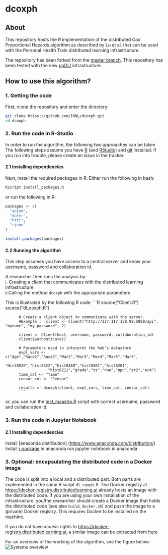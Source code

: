 # dcoxph
## About
This repository hosts the R implementation of the distributed Cox Proportional Hazards algorithm as described by Lu et al. that can be used with the Personal Health Train distributed learning infrastructure.

The repository has been forked from the [master branch](https://github.com/IKNL/d_coxph). This repository has been tested with the new [ppDLI](https://github.com/IKNL/ppDLI) infrastructure. 

## How to use this algorithm?
### 1. Getting the code 
First, clone the repository and enter the directory: 
```bash
git clone https://github.com/IKNL/dcoxph.git
cd dcoxph
```
### 2. Run the code in R-Studio 
 In order to run the algorithm, the following two approaches can be taken
The following steps assume you have [R](https://www.r-project.org) (and [RStudio](https://www.rstudio.com)) and [git](https://git-scm.com/downloads) installed. If you run into trouble, please create an issue in the tracker.

#### 2.1 Installing dependencies
Next, install the required packages in R. Either run the following in bash:
```bash
RScript install_packages.R
```
or run the following in R:
```R
packages <- c(
  "abind",
  "dplyr",
  "httr",
  "rjson"
)

install.packages(packages)
```
#### 2.2 Running the algorithm
This step assumes you have access to a central server and know your username, password and collaboration id. 

A researcher then runs the analysis by: \
  i. Creating a client that communicates with the distributed learning infrastructure \
  ii.Calling the method `dcoxph` with the appropriate parameters
    
   This is illustrated by the following R code:
          ```R
          source("Client.R")
          source("dl_coxph.R")

          # Create a client object to communicate with the server.
          #Example :  client <- Client("http://137.117.138.98:5000/api", "myname", "my_password", 2)

          client <- Client(host, username, password, collaboration_id)   
          client$authenticate()

          # Parameters used to interpret the hub's datastore
          expl_vars <- c("Age","Race2","Race3","Mar2","Mar3","Mar4","Mar5","Mar9",
                       "Hist8520","hist8522","hist8480","hist8501","hist8201",
                       "hist8211","grade","ts","nne","npn","er2","er4")
          time_col <- "Time"
          censor_col <- "Censor"

          results <- dcoxph(client, expl_vars, time_col, censor_col)
          ```
or, you can run the [test_maastro.R](https://github.com/AnanyaCN/d_coxph/blob/master/test_maastro.R) script with correct username, password and collaboration id. 
          
### 3. Run the code in Jupyter Notebook
#### 2.1 Installing dependencies
Install [anaconda distribution] (https://www.anaconda.com/distribution/) \
Install [r package](https://docs.anaconda.com/anaconda/user-guide/tasks/using-r-language/) in anaconda 
run jupyter notebook in anaconda

### 3. Optional: encapsulating the distributed code in a Docker image
The code is split into a local and a distributed part. Both parts are implemented in the same R script `dl_coxph.R`. The Docker registry at https://docker-registry.distributedlearning.ai already hosts an image with the distributed code. If you are using your own installation of the infrastructure, you/the researcher should create a Docker image that holds the distributed code (see also `build_docker.sh`) and push the image to a (private) Docker registry. This requires Docker to be installed on the machine.

If you do not have access rights to https://docker-registry.distributedlearning.ai, a similar image can be extracted from [here](https://cloud.docker.com/u/ananyac/repository/docker/ananyac/dl_coxph) 



For an overview of the working of the algorithm, see the figure below:
![Systems overview](https://raw.githubusercontent.com/IKNL/dcoxph/master/img/flowchart_dcoxph.png)

